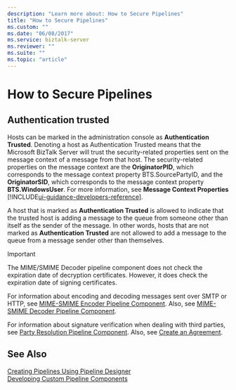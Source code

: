 ```yaml
---
description: "Learn more about: How to Secure Pipelines"
title: "How to Secure Pipelines"
ms.custom: ""
ms.date: "06/08/2017"
ms.service: biztalk-server
ms.reviewer: ""
ms.suite: ""
ms.topic: "article"
---
```

# How to Secure Pipelines

## Authentication trusted
Hosts can be marked in the administration console as **Authentication Trusted**. Denoting a host as Authentication Trusted means that the Microsoft BizTalk Server will trust the security-related properties sent on the message context of a message from that host. The security-related properties on the message context are the **OriginatorPID**, which corresponds to the message context property BTS.SourcePartyID, and the **OriginatorSID**, which corresponds to the message context property **BTS.WindowsUser**. For more information, see **Message Context Properties** [!INCLUDE[ui-guidance-developers-reference](../includes/ui-guidance-developers-reference.md)].  
  
 A host that is marked as **Authentication Trusted** is allowed to indicate that the trusted host is adding a message to the queue from someone other than itself as the sender of the message. In other words, hosts that are not marked as **Authentication Trusted** are not allowed to add a message to the queue from a message sender other than themselves.  
  
> [!IMPORTANT]
>  The MIME/SMIME Decoder pipeline component does not check the expiration date of decryption certificates. However, it does check the expiration date of signing certificates.  
  
 For information about encoding and decoding messages sent over SMTP or HTTP, see [MIME-SMIME Encoder Pipeline Component](../core/mime-smime-encoder-pipeline-component.md). Also, see [MIME-SMIME Decoder Pipeline Component](../core/mime-smime-decoder-pipeline-component.md).  
  
 For information about signature verification when dealing with third parties, see [Party Resolution Pipeline Component](../core/party-resolution-pipeline-component.md). Also, see [Create an Agreement](managing-agreements.md).  
  
## See Also  
 [Creating Pipelines Using Pipeline Designer](../core/creating-pipelines-using-pipeline-designer.md)   
 [Developing Custom Pipeline Components](../core/developing-custom-pipeline-components.md)
